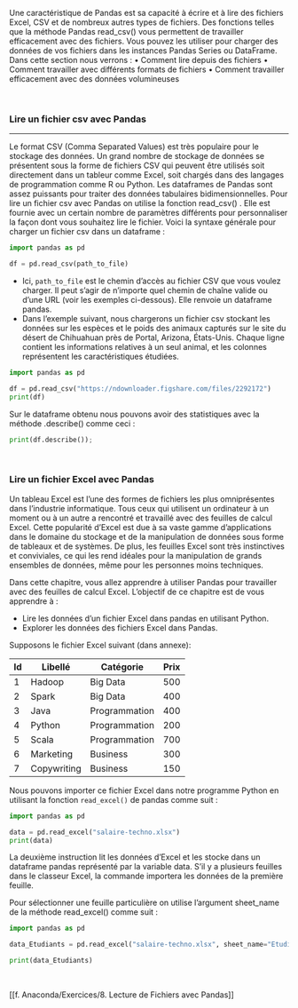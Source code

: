 Une caractéristique de Pandas est sa capacité à écrire et à lire des fichiers Excel, CSV et de nombreux autres types de fichiers. Des fonctions telles que la méthode Pandas read_csv() vous permettent de travailler efficacement avec des fichiers. Vous pouvez les utiliser pour charger des données de vos fichiers dans les instances Pandas Series ou DataFrame. Dans cette section nous verrons :
• Comment lire depuis des fichiers
• Comment travailler avec différents formats de fichiers
• Comment travailler efficacement avec des données volumineuses

<br>

### Lire un fichier csv avec Pandas

---

Le format CSV (Comma Separated Values) est très populaire pour le stockage des données. Un grand nombre de stockage de données se présentent sous la forme de fichiers CSV qui peuvent être utilisés soit directement dans un tableur comme Excel, soit chargés dans des langages de programmation comme R ou Python. Les dataframes de Pandas sont assez puissants pour traiter des données tabulaires bidimensionnelles.
Pour lire un fichier csv avec Pandas on utilise la fonction read_csv() . Elle est fournie avec un certain nombre de paramètres différents pour personnaliser la façon dont vous souhaitez lire le fichier. Voici la syntaxe générale pour charger un fichier csv dans un dataframe :

```python
import pandas as pd

df = pd.read_csv(path_to_file)
```

- Ici, `path_to_file` est le chemin d’accès au fichier CSV que vous voulez charger. Il peut s’agir de n’importe quel chemin de chaîne valide ou d’une URL (voir les exemples ci-dessous). Elle renvoie un dataframe pandas.
- Dans l’exemple suivant, nous chargerons un fichier csv stockant les données sur les espèces et le poids des animaux capturés sur le site du désert de Chihuahuan près de Portal, Arizona, États-Unis. Chaque ligne contient les informations relatives à un seul animal, et les colonnes représentent les caractéristiques étudiées.

```python
import pandas as pd

df = pd.read_csv("https://ndownloader.figshare.com/files/2292172")
print(df)
```

Sur le dataframe obtenu nous pouvons avoir des statistiques avec la méthode .describe() comme ceci :

```python
print(df.describe());
```

<br>

### Lire un fichier Excel avec Pandas

Un tableau Excel est l’une des formes de fichiers les plus omniprésentes dans l’industrie informatique. Tous ceux qui utilisent un ordinateur à un moment ou à un autre a rencontré et travaillé avec des feuilles de calcul Excel. Cette popularité d’Excel est due à sa vaste gamme d’applications dans le domaine du stockage et de la manipulation de données sous forme de tableaux et de systèmes. De plus, les feuilles Excel sont très instinctives et conviviales, ce qui les rend idéales pour la manipulation de grands ensembles de données, même pour les personnes moins techniques.

Dans cette chapitre, vous allez apprendre à utiliser Pandas pour travailler avec des feuilles de calcul
Excel. L’objectif de ce chapitre est de vous apprendre à :
- Lire les données d’un fichier Excel dans pandas en utilisant Python.
- Explorer les données des fichiers Excel dans Pandas.

Supposons le fichier Excel suivant (dans annexe):

| Id | Libellé | Catégorie | Prix |
|---|----------|-----------|------|
| 1 | Hadoop | Big Data | 500 |
| 2 | Spark | Big Data | 400 |
| 3 | Java | Programmation |  400 |
| 4 | Python | Programmation | 200 |
| 5 | Scala | Programmation | 700 |
| 6 | Marketing | Business | 300 |
| 7 | Copywriting | Business | 150 |

Nous pouvons importer ce fichier Excel dans notre programme Python en utilisant la fonction
`read_excel()` de pandas comme suit :

```python
import pandas as pd

data = pd.read_excel("salaire-techno.xlsx")
print(data)
```

La deuxième instruction lit les données d’Excel et les stocke dans un dataframe pandas représenté par la variable data. S’il y a plusieurs feuilles dans le classeur Excel, la commande importera les données de la première feuille.

Pour sélectionner une feuille particulière on utilise l’argument sheet_name de la méthode read_excel() comme suit :

```python
import pandas as pd

data_Etudiants = pd.read_excel("salaire-techno.xlsx", sheet_name="Etudiants")

print(data_Etudiants)
```

<br>

[[f. Anaconda/Exercices/8. Lecture de Fichiers avec Pandas]]